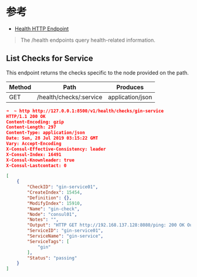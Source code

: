 # 参考

- [Health HTTP Endpoint](https://www.consul.io/api/health.html)

> The /health endpoints query health-related information. 

## List Checks for Service

This endpoint returns the checks specific to the node provided on the path.

| Method | Path               | Produces         |
| ------ | ------------------ | ---------------- |
| GET    | /health/checks/:service | application/json |

```json
➜  ~ http http://127.0.0.1:8500/v1/health/checks/gin-service
HTTP/1.1 200 OK
Content-Encoding: gzip
Content-Length: 297
Content-Type: application/json
Date: Sun, 28 Jul 2019 03:15:22 GMT
Vary: Accept-Encoding
X-Consul-Effective-Consistency: leader
X-Consul-Index: 16491
X-Consul-Knownleader: true
X-Consul-Lastcontact: 0

[
    {
        "CheckID": "gin-service01",
        "CreateIndex": 15454,
        "Definition": {},
        "ModifyIndex": 15910,
        "Name": "gin-check",
        "Node": "consul01",
        "Notes": "",
        "Output": "HTTP GET http://192.168.137.128:8080/ping: 200 OK Output: {\"message\":\"pong\"}\n",
        "ServiceID": "gin-service01",
        "ServiceName": "gin-service",
        "ServiceTags": [
            "gin"
        ],
        "Status": "passing"
    }
]
```
